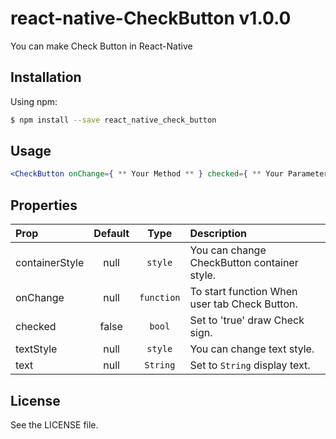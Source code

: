 # react-native-CheckButton v1.0.0

You can make Check Button in React-Native

## Installation

Using npm:
```bash
$ npm install --save react_native_check_button
```

## Usage
```jsx
<CheckButton onChange={ ** Your Method ** } checked={ ** Your Parameters ** } text='Any String' />
```

## Properties
| Prop  | Default  | Type | Description |
| :------------ |:---------------:| :---------------:| :-----|
| containerStyle | null | `style` | You can change CheckButton container style. |
| onChange | null | `function` | To start function When user tab Check Button. |
| checked | false | `bool` | Set to 'true' draw Check sign. |
| textStyle | null | `style` | You can change text style. |
| text | null | `String` | Set to `String` display text. |


## License
See the LICENSE file.
